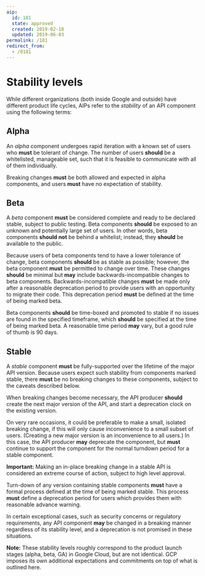 ```yaml
---
aip:
  id: 181
  state: approved
  created: 2019-02-18
  updated: 2019-06-03
permalink: /181
redirect_from:
  - /0181
---
```


# Stability levels

While different organizations (both inside Google and outside) have different
product life cycles, AIPs refer to the _stability_ of an API component using
the following terms:

## Alpha

An _alpha_ component undergoes rapid iteration with a known set of users who
**must** be tolerant of change. The number of users **should** be a
whitelisted, manageable set, such that it is feasible to communicate with all
of them individually.

Breaking changes **must** be both allowed and expected in alpha components, and
users **must** have no expectation of stability.

## Beta

A _beta_ component **must** be considered complete and ready to be declared
stable, subject to public testing. Beta components **should** be exposed to an
unknown and potentially large set of users. In other words, beta components
**should not** be behind a whitelist; instead, they **should** be available to
the public.

Because users of beta components tend to have a lower tolerance of change, beta
components **should** be as stable as possible; however, the beta component
**must** be permitted to change over time. These changes **should** be minimal
but **may** include backwards-incompatible changes to beta components.
Backwards-incompatible changes **must** be made only after a reasonable
deprecation period to provide users with an opportunity to migrate their code.
This deprecation period **must** be defined at the time of being marked beta.

Beta components **should** be time-boxed and promoted to stable if no issues
are found in the specified timeframe, which **should** be specified at the time
of being marked beta. A reasonable time period **may** vary, but a good rule of
thumb is 90 days.

## Stable

A _stable_ component **must** be fully-supported over the lifetime of the major
API version. Because users expect such stability from components marked stable,
there **must** be no breaking changes to these components, subject to the
caveats described below.

When breaking changes become necessary, the API producer **should** create the
next major version of the API, and start a deprecation clock on the existing
version.

On very rare occasions, it could be preferable to make a small, isolated
breaking change, if this will only cause inconvenience to a small subset of
users. (Creating a new major version is an inconvenience to all users.) In this
case, the API producer **may** deprecate the component, but **must** continue
to support the component for the normal turndown period for a stable component.

**Important:** Making an in-place breaking change in a stable API is considered
an extreme course of action, subject to high level approval.

Turn-down of any version containing stable components **must** have a formal
process defined at the time of being marked stable. This process **must**
define a deprecation period for users which provides them with reasonable
advance warning.

In certain exceptional cases, such as security concerns or regulatory
requirements, any API component **may** be changed in a breaking manner
regardless of its stability level, and a deprecation is not promised in these
situations.

**Note:** These stability levels roughly correspond to the product launch
stages (alpha, beta, GA) in Google Cloud, but are not identical. GCP imposes
its own additional expectations and commitments on top of what is outlined
here.
